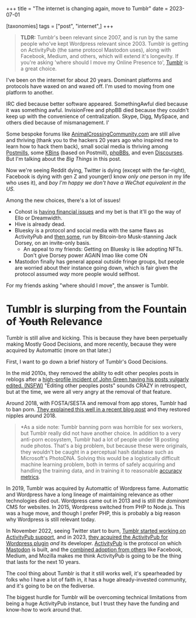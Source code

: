 +++
title = "The internet is changing again, move to Tumblr"
date = 2023-07-01

[taxonomies]
tags = ["post", "internet",]
+++


> **TLDR:** Tumblr's been relevant since 2007, and is run by the same people who've kept Wordpress relevant since 2003. Tumblr is getting on ActivityPub (the same protocol Mastodon uses), along with Facebook, Medium, and others, which will extend it's longevity. If you're asking 'where should I move my Online Presence to', [Tumblr](https://tumblr.com/) is a great choice.

I've been on the internet for about 20 years. Dominant platforms and protocols have waxed on and waxed off. I'm used to moving from one platform to another.

IRC died because better software appeared. SomethingAwful died because it was something awful. InvisionFree and phpBB died because they couldn't keep up with the convenience of centralization. Skype, Digg, MySpace, and others died because of mismanagement. I'

Some bespoke forums like [AnimalCrossingCommunity.com](http://www.animalcrossingcommunity.com/) are still alive and thriving (thank you to the hackers 20 years ago who inspired me to learn how to hack them back), small social media is thriving among [Postmills](https://postmill.xyz/), some [KBins](https://codeberg.org/Kbin/kbin-core/wiki) (based on Postmill), [phpBBs](https://www.phpbb.com/), and even [Discourses](https://www.discourse.org/). But I'm talking about the *Big Things* in this post.

Now we're seeing Reddit dying, Twitter is dying (except with the far-right), Facebook is dying with gen Z and younger(I know *only one* person in my life who uses it), and *boy I'm happy we don't have a WeChat equivalent in the US.*

Among the new choices, there's a lot of issues!

 - Cohost is [having financial issues](https://cohost.org/staff/post/1690393-h1-2023-financial-up#comments) and my bet is that it'll go the way of Ello or Dreamwidth.
 - Hive is already dead.
 - Bluesky is a protocol and social media with the same flaws as ActivityPub and [then some](https://chaos.social/@jonty/110307532009155432), run by Bitcoin-bro Musk-stanning Jack Dorsey, on an invite-only basis.
     - An appeal to my friends: Getting on Bluesky is like adopting NFTs. Don't give Dorsey power AGAIN lmao like come ON
 - Mastodon finally has general appeal outside fringe groups, but people are worried about their instance going down, which is fair given the protocol assumed *way* more people would selfhost.

For my friends asking "where should I move", the answer is Tumblr.


# Tumblr is slurping from the Fountain of ~~Youth~~ Relevance

Tumblr is still alive and kicking. This is because they have been perpetually making Mostly Good Decisions, and more recently, because they were acquired by Automattic (more on that later.)

First, I want to go down a brief history of Tumblr's Good Decisions.

In the mid 2010s, they removed the ability to edit other peoples posts in reblogs after a [high-profile incident of John Green having his posts vulgarly edited. (NSFW)](https://mosticonicposts.tumblr.com/post/186991785202/fishingboatproceeds) "Editing other peoples posts" sounds CRAZY in retrospect, but at the time, we were all very angry at the removal of that feature.

Around 2018, with FOSTA/SESTA and removal from app stores, Tumblr had to ban porn. [They explained this well in a recent blog post](https://www.tumblr.com/photomatt/696629352701493248/why-go-nuts-show-nuts-doesnt-work-in-2022) and they restored nipples around 2018. 

> *As a side note: Tumblr banning porn was horrible for sex workers, but Tumblr really did not have another choice. In addition to a very anti-porn ecosystem, Tumblr had a lot of people under 18 posting nude photos. That's a big problem, but because these were originals, they wouldn't be caught in a perceptual hash database such as Microsoft's PhotoDNA. Solving this would be a logistically difficult machine learning problem, both in terms of safely acquiring and handling the training data, and in training it to reasonable [accuracy metrics](https://en.wikipedia.org/wiki/Sensitivity_and_specificity). 


In 2019, Tumblr was acquired by Automattic of Wordpress fame. Automattic and Wordpress have a long lineage of maintaining relevance as other technologies died out. Wordpress came out in 2013 and is still *the dominant* CMS for websites. In 2015, Wordpress switched from PHP to Node.js. This was a huge move, and though I prefer PHP, this is probably a big reason why Wordpress is still relevant today.

In November 2022, seeing Twitter start to burn, [Tumblr started working on ActivityPub support](https://techcrunch.com/2022/11/21/tumblr-to-add-support-for-activitypub-the-social-protocol-powering-mastodon-and-other-apps/), and in 2023, [they acquired the ActivityPub for Wordpress plugin](https://techcrunch.com/2023/03/13/wordpress-com-owner-automattic-acquires-an-activitypub-plugin-so-blogs-can-join-the-fediverse/) *and* its developer. [ActivityPub](https://en.wikipedia.org/wiki/ActivityPub) is the protocol on which [Mastodon](https://en.wikipedia.org/wiki/Mastodon_(social_network)) is built, and the [combined adoption from others](https://www.theverge.com/2023/4/20/23689570/activitypub-protocol-standard-social-network) like Facebook, Medium, and Mozilla makes me think ActivityPub is going to be the thing that lasts for the next 10 years.

The cool thing about Tumblr is that it still works well, it's spearheaded by folks who I have a lot of faith in, it has a huge already-invested community, and it's going to be on the fediverse.

The biggest hurdle for Tumblr will be overcoming technical limitations from being a huge ActivityPub instance, but I trust they have the funding and know-how to work around that.